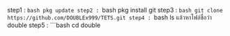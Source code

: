 
step1 : ```bash
pkg update
step2 : ```bash
pkg install git
step3 : ```bash
git clone https://github.com/DOUBLEx999/TETS.git
step4 : ```bash
ls แล้วหาไฟล์ชื่อว่า double
step5 : ```bash
cd double
